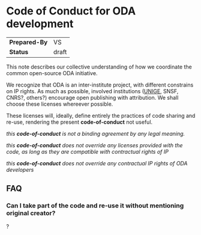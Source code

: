 # Code of Conduct for ODA development

|||
| -- | -- |
| **Prepared-By** | VS |
| **Status** | draft |
 
This note describes our collective understanding of how we coordinate the common open-source ODA initiative.

We recognize that ODA is an inter-institute project, with different constrains on IP rights. 
As much as possible, involved institutions ([UNIGE](https://dataforum.unige.ch/t/recommended-license-for-open-data-and-software/201), SNSF, CNRS?, others?) encourage open publishing with attribution. We shall choose these licenses whereever possible.

These licenses will, ideally, define entirely the practices of code sharing and re-use, rendering the present **code-of-conduct** not useful.

*this **code-of-conduct** is not a binding agreement by any legal meaning.*

*this **code-of-conduct** does not override any licenses provided with the code, as long as they are compatible with contractual rights of IP*

*this **code-of-conduct** does not override any contractual IP rights of ODA developers*

## FAQ

### Can I take part of the code and re-use it without mentioning original creator?

?

